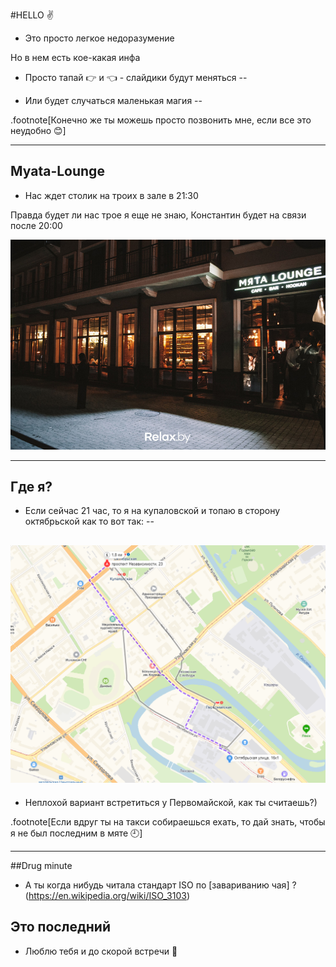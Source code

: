 #HELLO ✌
- Это просто легкое недоразумение
 
 Но в нем есть кое-какая инфа

- Просто тапай 👉 и 👈 - слайдики будут меняться
--

- Или будет случаться маленькая магия
--

.footnote[Конечно же ты можешь просто позвонить мне, если все это неудобно 😊]

---
## Myata-Lounge

- Нас ждет столик на троих в зале в 21:30

 Правда будет ли нас трое я еще не знаю, Константин будет на связи после 20:00

![Myata](images/myata.jpg)

---
## Где я?

- Если сейчас 21 час, то я на купаловской и топаю в сторону октябрьской как то вот так:
--

![Mapa](images/route.jpg)
--

- Неплохой вариант встретиться у Первомайской, как ты считаешь?)

.footnote[Если вдруг ты на такси собираешься ехать, то дай знать, чтобы я не был последним в мяте 🕘]

---

##Drug minute

- А ты когда нибудь читала стандарт ISO по [завариванию чая] ?(https://en.wikipedia.org/wiki/ISO_3103)

## Это последний

- Люблю тебя и до скорой встречи 💖

